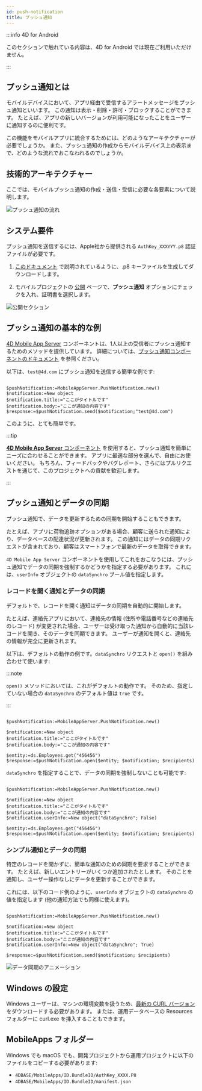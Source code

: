 ```yaml
---
id: push-notification
title: プッシュ通知
---
```


:::info 4D for Android

このセクションで触れている内容は、4D for Android では現在ご利用いただけません。

:::

## プッシュ通知とは

モバイルデバイスにおいて、アプリ経由で受信するアラートメッセージをプッシュ通知といいます。 この通知は表示・削除・許可・ブロックすることができます。 たとえば、アプリの新しいバージョンが利用可能になったことをユーザーに通知するのに便利です。

この機能をモバイルアプリに統合するためには、どのようなアーキテクチャーが必要でしょうか。 また、プッシュ通知の作成からモバイルデバイス上の表示まで、どのような流れでおこなわれるのでしょうか。

## 技術的アーキテクチャー

ここでは、モバイルプッシュ通知の作成・送信・受信に必要な各要素について説明します。

![プッシュ通知の流れ](img/4D-for-ios-push-notification.png)

## システム要件

プッシュ通知を送信するには、Apple社から提供される `AuthKey_XXXYYY.p8` 認証ファイルが必要です。

1. [このドキュメント](https://github.com/4d-for-ios/4D-Mobile-App-Server/blob/master/Documentation/Generate_p8.md) で説明されているように、.p8 キーファイルを生成してダウンロードします。

2. モバイルプロジェクトの [公開](../project-definition/publishing.md) ページで、**プッシュ通知** オプションにチェックを入れ、証明書を選択します。

![公開セクション](img/push-notification-publishing-section.png)


## プッシュ通知の基本的な例

[4D Mobile App Server](https://github.com/4d-for-ios/4D-Mobile-App-Server/tree/master) コンポーネントは、1人以上の受信者にプッシュ通知するためのメソッドを提供しています。 詳細については、[プッシュ通知コンポーネントのドキュメント](https://github.com/4d-for-ios/4D-Mobile-App-Server/blob/master/Documentation/Classes/PushNotification.md) を参照ください。

以下は、`test@4d.com` にプッシュ通知を送信する簡単な例です:

```4d

$pushNotification:=MobileAppServer.PushNotification.new() 
$notification:=New object 
$notification.title:="ここがタイトルです" 
$notification.body:="ここが通知の内容です" 
$response:=$pushNotification.send($notification;"test@4d.com")

```

このように、とても簡単です。

:::tip

[**4D Mobile App Server** コンポーネント](https://github.com/4d-for-ios/4D-Mobile-App-Server/blob/master/Documentation/Classes/PushNotification.md) を使用すると、プッシュ通知を簡単にニーズに合わせることができます。 アプリに最適な部分を選んで、自由にお使いください。 もちろん、フィードバックやバグレポート、さらにはプルリクエストを通じて、このプロジェクトへの貢献を歓迎します。

:::

## プッシュ通知とデータの同期

プッシュ通知で、データを更新するための同期を開始することもできます。

たとえば、アプリに荷物追跡オプションがある場合、顧客に送られた通知により、データベースの配達状況が更新されます。 この通知にはデータの同期リクエストが含まれており、顧客はスマートフォンで最新のデータを取得できます。

`4D Mobile App Server` コンポーネントを使用してこれをおこなうには、プッシュ通知でデータの同期を強制するかどうかを指定する必要があります。 これには、`userInfo` オブジェクトの `dataSynchro` ブール値を指定します。

### レコードを開く通知とデータの同期

デフォルトで、レコードを開く通知はデータの同期を自動的に開始します。

たとえば、連絡先アプリにおいて、連絡先の情報 (住所や電話番号などの連絡先のレコード) が変更された場合、ユーザーは受け取った通知から自動的に当該レコードを開き、そのデータを同期できます。 ユーザーが通知を開くと、連絡先の情報が完全に更新されます。

以下は、デフォルトの動作の例です。`dataSynchro` リクエストと `open()` を組み合わせて使います:

:::note

`open()` メソッドにおいては、これがデフォルトの動作です。 そのため、指定していない場合の `dataSynchro` のデフォルト値は `true` です。

:::

```4d

$pushNotification:=MobileAppServer.PushNotification.new()

$notification:=New object
$notification.title:="ここがタイトルです" 
$notification.body:="ここが通知の内容です" 

$entity:=ds.Employees.get("456456")
$response:=$pushNotification.open($entity; $notification; $recipients)

```

`dataSynchro` を指定することで、データの同期を強制しないことも可能です:

```4d

$pushNotification:=MobileAppServer.PushNotification.new()

$notification:=New object
$notification.title:="ここがタイトルです" 
$notification.body:="ここが通知の内容です" 
$notification.userInfo:=New object("dataSynchro"; False)

$entity:=ds.Employees.get("456456")
$response:=$pushNotification.open($entity; $notification; $recipients)

```

### シンプル通知とデータの同期

特定のレコードを開かずに、簡単な通知のための同期を要求することができます。 たとえば、新しいエントリーがいくつか追加されたとします。 そのことを通知し、ユーザー操作なしにデータを更新することができます。

これには、以下のコード例のように、`userInfo` オブジェクトの `dataSynchro` の値を指定します (他の通知方法でも同様に使えます)。

```4d

$pushNotification:=MobileAppServer.PushNotification.new()

$notification:=New object
$notification.title:="ここがタイトルです" 
$notification.body:="ここが通知の内容です" 
$notification.userInfo:=New object("dataSynchro"; True)

$response:=$pushNotification.send($notification; $recipients)

```
![データ同期のアニメーション](img/pushandSynchro.gif)

## Windows の設定

Windows ユーザーは、マシンの環境変数を扱うため、[最新の CURL バージョン](https://curl.se/download.html) をダウンロードする必要があります。 または、運用データベースの Resources フォルダーに curl.exe を挿入することもできます。

## MobileApps フォルダー

Windows でも macOS でも、開発プロジェクトから運用プロジェクトに以下のファイルをコピーする必要があります:

- `4DBASE/MobileApps/ID.BundleID/AuthKey_XXXX.P8`
- `4DBASE/MobileApps/ID.BundleID/manifest.json`


